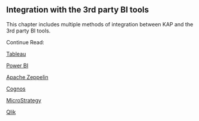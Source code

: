 ## Integration with the 3rd party BI tools

This chapter includes multiple methods of integration between KAP and the 3rd party BI tools.

Continue Read:

[Tableau](tableau_10.en.md)

[Power BI](powerbi.en.md)

[Apache Zeppelin](zeppelin.en.md)

[Cognos](cognos.en.md)

[MicroStrategy](microstrategy_10_4.en.md)

[Qlik](qlik.en.md)